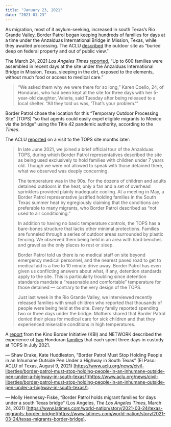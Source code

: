 ```yaml
---
title: "January 23, 2021"
date: "2021-01-23"
---
```


As migration, most of it asylum-seeking, increased in south Texas’s Rio Grande Valley, Border Patrol began keeping hundreds of families for days at a time under the Anzalduas International Bridge in Mission, Texas, while they awaited processing. The ACLU [described](https://www.aclu.org/news/civil-liberties/border-patrol-must-stop-holding-people-in-an-inhumane-outside-pen-under-a-highway-in-south-texas/) the outdoor site as “buried deep on federal property and out of public view.”

The March 24, 2021 _Los Angeles Times_ [reported](https://www.latimes.com/world-nation/story/2021-03-24/texas-migrants-border-bridge), “Up to 600 families were assembled in recent days at the site under the Anzalduas International Bridge in Mission, Texas, sleeping in the dirt, exposed to the elements, without much food or access to medical care.”

> “We asked them why we were there for so long,” Karen Coello, 24, of Honduras, who had been kept at the site for three days with her 5-year-old daughter, Valeria, said Tuesday after being released to a local shelter. “All they told us was, ‘That’s your problem.’”

Border Patrol chose the location for this “Temporary Outdoor Processing Site” (TOPS) “so that agents could easily expel eligible migrants to Mexico via the bridge” using the Title 42 pandemic authority, according to the _Times_.

The ACLU [reported](https://www.aclu.org/news/civil-liberties/border-patrol-must-stop-holding-people-in-an-inhumane-outside-pen-under-a-highway-in-south-texas/) on a visit to the TOPS site months later:

> In late June 2021, we joined a brief official tour of the Anzalduas TOPS, during which Border Patrol representatives described the site as being used exclusively to hold families with children under 7 years old. Though we were not allowed to speak with those detained there, what we observed was deeply concerning.
> 
> The temperature was in the 90s. For the dozens of children and adults detained outdoors in the heat, only a fan and a set of overhead sprinklers provided plainly inadequate cooling. At a meeting in May, a Border Patrol representative justified holding families in the South Texas summer heat by egregiously claiming that the conditions are preferable to many migrants, who Border Patrol described as “not used to air conditioning.”
> 
> In addition to having no basic temperature controls, the TOPS has a bare-bones structure that lacks other minimal protections. Families are funneled through a series of outdoor areas surrounded by plastic fencing. We observed them being held in an area with hard benches and gravel as the only places to rest or sleep.
> 
> Border Patrol told us there is no medical staff on site beyond emergency medical personnel, and the nearest paved road to get to medical aid is a five to 10 minute drive away. Border Patrol has even given us conflicting answers about what, if any, detention standards apply to the site. This is particularly troubling since detention standards mandate a “reasonable and comfortable” temperature for those detained — contrary to the very design of the TOPS.
> 
> Just last week in the Rio Grande Valley, we interviewed recently released families with small children who reported that thousands of people were being held at the site. Every family reported spending two or three days under the bridge. Mothers shared that Border Patrol denied their pleas for medical care for sick children and that they experienced miserable conditions in high temperatures.

A [report](https://networklobby.org/wp-content/uploads/2021/08/KINO-NETWORK-CBP-Abuses-consolidated.pdf) from the Kino Border Initiative (KBI) and NETWORK described the experience of [two](/event/july-23-2021/) Honduran [families](/event/july-30-2021/) that each spent three days in custody at TOPS in July 2021.

— Shaw Drake, Kate Huddleston, “Border Patrol Must Stop Holding People in an Inhumane Outside Pen Under a Highway in South Texas” (El Paso: ACLU of Texas, August 9, 2021) [https://www.aclu.org/news/civil-liberties/border-patrol-must-stop-holding-people-in-an-inhumane-outside-pen-under-a-highway-in-south-texas/](https://www.aclu.org/news/civil-liberties/border-patrol-must-stop-holding-people-in-an-inhumane-outside-pen-under-a-highway-in-south-texas/).

— Molly Hennessy-Fiske, “Border Patrol holds migrant families for days under a south Texas bridge” (Los Angeles, _The Los Angeles Times_, March 24, 2021) [https://www.latimes.com/world-nation/story/2021-03-24/texas-migrants-border-bridge](https://www.latimes.com/world-nation/story/2021-03-24/texas-migrants-border-bridge).
